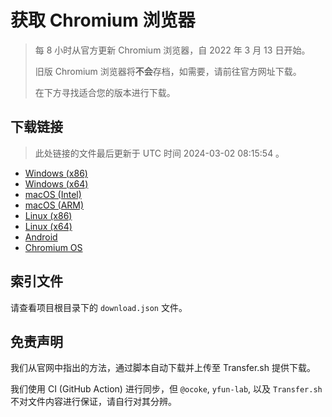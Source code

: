 # 获取 Chromium 浏览器

> 每 8 小时从官方更新 Chromium 浏览器，自 2022 年 3 月 13 日开始。
> 
> 旧版 Chromium 浏览器将**不会**存档，如需要，请前往官方网址下载。
>
> 在下方寻找适合您的版本进行下载。

## 下载链接

> 此处链接的文件最后更新于 UTC 时间 2024-03-02 08:15:54
。

- [Windows (x86)](https://transfer.sh/UmJ9nUTfIh/Win.zip)
- [Windows (x64)](https://transfer.sh/99oGSFexP6/Win_x64.zip)
- [macOS (Intel)](https://transfer.sh/vJzX5x6SWB/Mac.zip)
- [macOS (ARM)](https://transfer.sh/tWbPqvcVIP/Mac_Arm.zip)
- [Linux (x86)](https://transfer.sh/SNxUkCtswE/Linux.zip)
- [Linux (x64)](https://transfer.sh/XyBn4g3RMN/Linux_x64.zip)
- [Android](https://transfer.sh/8QGW14lTC2/Android.zip)
- [Chromium OS](https://transfer.sh/HFAiGJv6vO/Linux_ChromiumOS_Full.zip)

## 索引文件

请查看项目根目录下的 `download.json` 文件。

## 免责声明

我们从官网中指出的方法，通过脚本自动下载并上传至 Transfer.sh 提供下载。

我们使用 CI (GitHub Action) 进行同步，但 `@ocoke`, `yfun-lab`, 以及 `Transfer.sh` 不对文件内容进行保证，请自行对其分辨。
